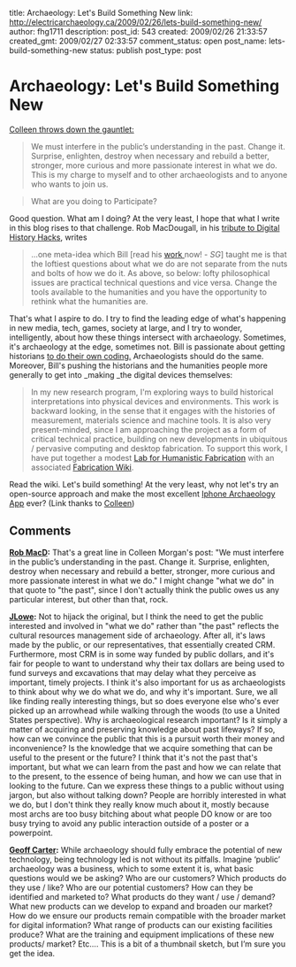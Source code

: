 title: Archaeology: Let's Build Something New
link: http://electricarchaeology.ca/2009/02/26/lets-build-something-new/
author: fhg1711
description: 
post_id: 543
created: 2009/02/26 21:33:57
created_gmt: 2009/02/27 02:33:57
comment_status: open
post_name: lets-build-something-new
status: publish
post_type: post

# Archaeology: Let's Build Something New

[Colleen throws down the gauntlet:](http://middlesavagery.wordpress.com/2009/02/22/diy-and-digital-archaeology-what-are-you-doing-to-participate/)

> We must interfere in the public’s understanding in the past. Change it. Surprise, enlighten, destroy when necessary and rebuild a better, stronger, more curious and more passionate interest in what we do. This is my charge to myself and to other archaeologists and to anyone who wants to join us.

> What are you doing to Participate?

Good question. What am I doing? At the very least, I hope that what I write in this blog rises to that challenge. Rob MacDougall, in his [tribute to Digital History Hacks](http://www.robmacdougall.org/index.php/2009/02/digital-history-hacks/), writes 

> ...one meta-idea which Bill [read his [work ](http://digitalhistoryhacks.blogspot.com/)now! - _SG_] taught me is that the loftiest questions about what we do are not separate from the nuts and bolts of how we do it. As above, so below: lofty philosophical issues are practical technical questions and vice versa. Change the tools available to the humanities and you have the opportunity to rethink what the humanities are.

That's what I aspire to do. I try to find the leading edge of what's happening in new media, tech, games, society at large, and I try to wonder, intelligently, about how these things intersect with archaeology. Sometimes, it's archaeology at the edge, sometimes not. Bill is passionate about getting historians [to do their own coding.](http://niche.uwo.ca/programming-historian/index.php/Main_Page) Archaeologists should do the same. Moreover, Bill's pushing the historians and the humanities people more generally to get into _making _the digital devices themselves: 

> In my new research program, I'm exploring ways to build historical interpretations into physical devices and environments. This work is backward looking, in the sense that it engages with the histories of measurement, materials science and machine tools. It is also very present-minded, since I am approaching the project as a form of critical technical practice, building on new developments in ubiquitous / pervasive computing and desktop fabrication. To support this work, I have put together a modest [Lab for Humanistic Fabrication](http://digitalhistory.wikispot.org/Lab_for_Humanistic_Fabrication) with an associated [Fabrication Wiki](http://digitalhistory.wikispot.org/Fabrication_Wiki).

Read the wiki. Let's build something! At the very least, why not let's try an open-source approach and make the most excellent [Iphone Archaeology App](http://www.evolutionbeach.org/2009/01/geography-archaeology-and-iphone.html) ever? (Link thanks to [Colleen](http://middlesavagery.wordpress.com/2009/02/17/iphone-apps-for-archaeologists/))

## Comments

**[Rob MacD](#1880 "2009-02-27 08:52:48"):** That's a great line in Colleen Morgan's post: "We must interfere in the public’s understanding in the past. Change it. Surprise, enlighten, destroy when necessary and rebuild a better, stronger, more curious and more passionate interest in what we do." I might change "what we do" in that quote to "the past", since I don't actually think the public owes us any particular interest, but other than that, rock.

**[JLowe](#1882 "2009-02-27 18:55:41"):** Not to hijack the original, but I think the need to get the public interested and involved in "what we do" rather than "the past" reflects the cultural resources management side of archaeology. After all, it's laws made by the public, or our representatives, that essentially created CRM. Furthermore, most CRM is in some way funded by public dollars, and it's fair for people to want to understand why their tax dollars are being used to fund surveys and excavations that may delay what they perceive as important, timely projects. I think it's also important for us as archaeologists to think about why we do what we do, and why it's important. Sure, we all like finding really interesting things, but so does everyone else who's ever picked up an arrowhead while walking through the woods (to use a United States perspective). Why is archaeological research important? Is it simply a matter of acquiring and preserving knowledge about past lifeways? If so, how can we convince the public that this is a pursuit worth their money and inconvenience? Is the knowledge that we acquire something that can be useful to the present or the future? I think that it's not the past that's important, but what we can learn from the past and how we can relate that to the present, to the essence of being human, and how we can use that in looking to the future. Can we express these things to a public without using jargon, but also without talking down? People are horribly interested in what we do, but I don't think they really know much about it, mostly because most archs are too busy bitching about what people DO know or are too busy trying to avoid any public interaction outside of a poster or a powerpoint.

**[Geoff Carter](#1883 "2009-02-27 20:20:25"):** While archaeology should fully embrace the potential of new technology, being technology led is not without its pitfalls. Imagine ‘public’ archaeology was a business, which to some extent it is, what basic questions would we be asking? Who are our customers? Which products do they use / like? Who are our potential customers? How can they be identified and marketed to? What products do they want / use / demand? What new products can we develop to expand and broaden our market? How do we ensure our products remain compatible with the broader market for digital information? What range of products can our existing facilities produce? What are the training and equipment implications of these new products/ market? Etc…. This is a bit of a thumbnail sketch, but I’m sure you get the idea.


